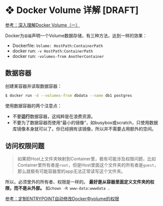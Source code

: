 # ❖ Docker Volume 详解 [DRAFT]

[参考：深入理解Docker Volume（一）](http://dockone.io/article/128)

Docker为`容器`声明一个Volume数据存储，有三种方法，达到一样的效果：
- Dockerfile: `Volume: HostPath:ContainerPath`
- docker run: `-v HostPath:ContainerPath`
- docker run: `-volumes-from AnotherContainer`

## 数据容器

创建某容器并读取数据容器：
```sh
$ docker run -d --volumes-from dbdata --name db1 postgres
```

使用数据容器的两个注意点：
- 不要**运行**数据容器，这纯粹是在浪费资源。
- 不要为了数据容器而使用“最小的镜像”，如busybox或scratch，只使用数据库镜像本身就可以了。你已经拥有该镜像，所以并不需要占用额外的空间。


## 访问权限问题
> 如果把Host上文件夹映射到Container里，极有可能涉及权限问题，比如Container里所有者是`root`，但是Host里面这个文件夹的所有者是`guest`，那么就极有可能容器里的app无法正常读写这个文件夹。

所以，必须里外的所有者、权限是一样的。
**最好是从容器里面定义文件夹的权限，而不是从外部。** 如`chown -R www-data:wwwdata .`

[参考：定制ENTRYPOINT自动修改Docker中volume的权限](http://note.qidong.name/2018/01/docker-volume-permission/)


